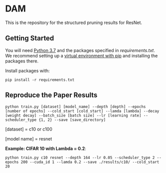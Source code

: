 # DAM

This is the repository for the structured pruning results for ResNet.

## Getting Started

You will need [Python 3.7](https://www.python.org/downloads) and the packages specified in _requirements.txt_.
We recommend setting up a [virtual environment with pip](https://packaging.python.org/guides/installing-using-pip-and-virtual-environments/)
and installing the packages there.

Install packages with:

```
pip install -r requirements.txt 
```


## Reproduce the Paper Results

```
python train.py [dataset] [model_name] --depth [depth] --epochs [number of epochs] --cold_start [cold_start] --lamda [lambda] --decay [weight decay] --batch_size [batch size] --lr [learning rate] --scheduler_type {1, 2} --save [save_directory]
```
[dataset] = c10 or c100

[model name] = resnet


**Example: CIFAR 10 with Lambda = 0.2**:
```
python train.py c10 resnet --depth 164 --lr 0.05 --scheduler_type 2 --epochs 200 --cuda_id 1 --lamda 0.2 --save ./results/c10/ --cold_start 20
```


